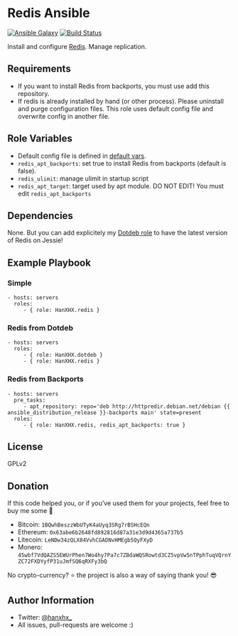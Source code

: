 Redis Ansible
=============

[![Ansible Galaxy](http://img.shields.io/badge/ansible--galaxy-HanXHX.redis-blue.svg)](https://galaxy.ansible.com/HanXHX/redis) [![Build Status](https://travis-ci.org/HanXHX/ansible-redis.svg)](https://travis-ci.org/HanXHX/ansible-redis)

Install and configure [Redis](http://redis.io/). Manage replication.

Requirements
------------

- If you want to install Redis from backports, you must use add this repository.
- If redis is already installed by hand (or other process). Please uninstall and purge configuration files. This role uses default config file and overwrite config in another file.

Role Variables
--------------

- Default config file is defined in [default vars](defaults/main.yml).
- `redis_apt_backports`: set true to install Redis from backports (default is false).
- `redis_ulimit`: manage ulimit in startup script
- `redis_apt_target`: target used by apt module. DO NOT EDIT! You must edit `redis_apt_backports`

Dependencies
------------

None. But you can add explicitely my [Dotdeb role](https://galaxy.ansible.com/list#/roles/3970) to have the latest version of Redis on Jessie!

Example Playbook
----------------

### Simple

    - hosts: servers
      roles:
         - { role: HanXHX.redis }

### Redis from Dotdeb

    - hosts: servers
      roles:
         - { role: HanXHX.dotdeb }
         - { role: HanXHX.redis }

### Redis from Backports

    - hosts: servers
      pre_tasks:
         - apt_repository: repo='deb http://httpredir.debian.net/debian {{ ansible_distribution_release }}-backports main' state=present
      roles:
         - { role: HanXHX.redis, redis_apt_backports: true }

License
-------

GPLv2

Donation
--------

If this code helped you, or if you’ve used them for your projects, feel free to buy me some :beers:

- Bitcoin: `1BQwhBeszzWbUTyK4aUyq3SRg7rBSHcEQn`
- Ethereum: `0x63abe6b2648fd892816d87a31e3d9d4365a737b5`
- Litecoin: `LeNDw34zQLX84VvhCGADNvHMEgb5QyFXyD`
- Monero: `45wbf7VdQAZS5EWUrPhen7Wo4hy7Pa7c7ZBdaWQSRowtd3CZ5vpVw5nTPphTuqVQrnYZC72FXDYyfP31uJmfSQ6qRXFy3bQ`

No crypto-currency? :star: the project is also a way of saying thank you! :sunglasses:

Author Information
------------------

- Twitter: [@hanxhx_](https://twitter.com/hanxhx_)
- All issues, pull-requests are welcome :)
